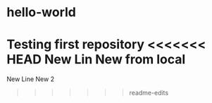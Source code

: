 # hello-world
Testing first repository
<<<<<<< HEAD
New Lin
New from local
=======
New Line
New 2
>>>>>>> readme-edits

